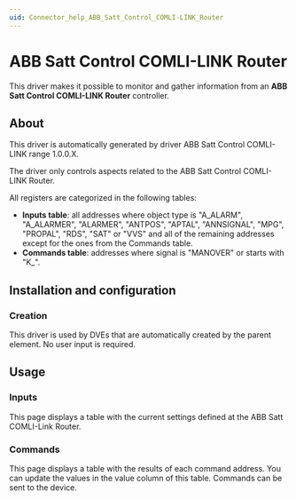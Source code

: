 ```yaml
---
uid: Connector_help_ABB_Satt_Control_COMLI-LINK_Router
---
```


# ABB Satt Control COMLI-LINK Router

This driver makes it possible to monitor and gather information from an **ABB** **Satt Control COMLI-LINK Router** controller.

## About

This driver is automatically generated by driver ABB Satt Control COMLI-LINK range 1.0.0.X.

The driver only controls aspects related to the ABB Satt Control COMLI-LINK Router.

All registers are categorized in the following tables:

- **Inputs table**: all addresses where object type is "A_ALARM", "A_ALARMER", "ALARMER", "ANTPOS", "APTAL", "ANNSIGNAL", "MPG", "PROPAL", "RDS", "SAT" or "VVS" and all of the remaining addresses except for the ones from the Commands table.
- **Commands table**: addresses where signal is "MANOVER" or starts with "K\_".

## Installation and configuration

### Creation

This driver is used by DVEs that are automatically created by the parent element. No user input is required.

## Usage

### Inputs

This page displays a table with the current settings defined at the ABB Satt COMLI-Link Router.

### Commands

This page displays a table with the results of each command address. You can update the values in the value column of this table. Commands can be sent to the device.
